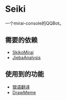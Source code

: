 # Seiki
一个mirai-console的QQBot。  

## 需要的依赖
- [SkikoMirai](https://github.com/LaoLittle/SkikoMirai)
- [JiebaAnalysis](https://github.com/huaban/jieba-analysis)

## 使用到的功能
- [银语翻译](https://github.com/LaoLittle/yinglish-kt)
- [DrawMeme](https://github.com/LaoLittle/DrawMeme)
